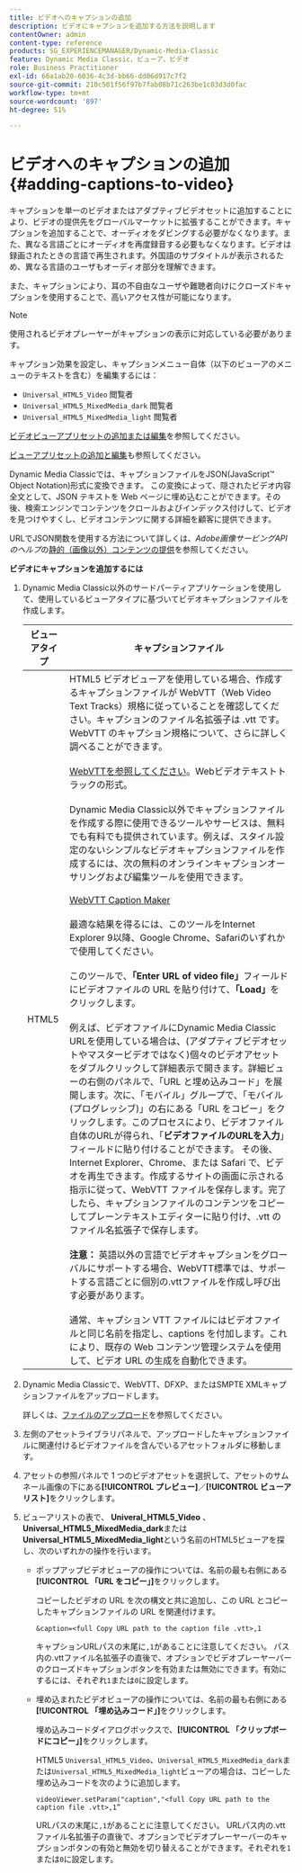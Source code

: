 ```yaml
---
title: ビデオへのキャプションの追加
description: ビデオにキャプションを追加する方法を説明します
contentOwner: admin
content-type: reference
products: SG_EXPERIENCEMANAGER/Dynamic-Media-Classic
feature: Dynamic Media Classic，ビューア，ビデオ
role: Business Practitioner
exl-id: 66a1ab20-6036-4c3d-bb66-dd06d917c7f2
source-git-commit: 210c501f56f97b7fab08b71c263be1c03d3d0fac
workflow-type: tm+mt
source-wordcount: '897'
ht-degree: 51%

---
```


# ビデオへのキャプションの追加{#adding-captions-to-video}

キャプションを単一のビデオまたはアダプティブビデオセットに追加することにより、ビデオの提供先をグローバルマーケットに拡張することができます。キャプションを追加することで、オーディオをダビングする必要がなくなります。また、異なる言語ごとにオーディオを再度録音する必要もなくなります。ビデオは録画されたときの言語で再生されます。外国語のサブタイトルが表示されるため、異なる言語のユーザもオーディオ部分を理解できます。

また、キャプションにより、耳の不自由なユーザや難聴者向けにクローズドキャプションを使用することで、高いアクセス性が可能になります。

>[!NOTE]
>
>使用されるビデオプレーヤーがキャプションの表示に対応している必要があります。

キャプション効果を設定し、キャプションメニュー自体（以下のビューアのメニューのテキストを含む）を編集するには：

* `Universal_HTML5_Video` 閲覧者
* `Universal_HTML5_MixedMedia_dark` 閲覧者
* `Universal_HTML5_MixedMedia_light` 閲覧者

[ビデオビューアプリセットの追加または編集](previewing-videos-video-viewer.md#adding_or_editing_a_video_viewer_preset)を参照してください。

[ビューアプリセットの追加と編集](application-setup.md#adding_and_editing_viewer_presets)も参照してください。

Dynamic Media Classicでは、キャプションファイルをJSON(JavaScript™ Object Notation)形式に変換できます。 この変換によって、隠されたビデオ内容全文として、JSON テキストを Web ページに埋め込むことができます。その後、検索エンジンでコンテンツをクロールおよびインデックス付けして、ビデオを見つけやすくし、ビデオコンテンツに関する詳細を顧客に提供できます。

URLでJSON関数を使用する方法について詳しくは、*Adobe画像サービングAPIのヘルプ*&#x200B;の[静的（画像以外）コンテンツの提供](https://experienceleague.adobe.com/docs/dynamic-media-developer-resources/image-serving-api/image-serving-api/c-serving-static-nonimage-contents.html?lang=en#image-serving-api)を参照してください。

**ビデオにキャプションを追加するには**

1. Dynamic Media Classic以外のサードパーティアプリケーションを使用して、使用しているビューアタイプに基づいてビデオキャプションファイルを作成します。

   | ビューアタイプ | キャプションファイル |
   |--- |--- |
   | HTML5 | HTML5 ビデオビューアを使用している場合、作成するキャプションファイルが WebVTT（Web Video Text Tracks）規格に従っていることを確認してください。キャプションのファイル名拡張子は .vtt です。WebVTT のキャプション規格について、さらに詳しく調べることができます。<br><br>[WebVTTを参照してください](https://w3c.github.io/webvtt/)。Webビデオテキストトラックの形式。<br><br>Dynamic Media Classic以外でキャプションファイルを作成する際に使用できるツールやサービスは、無料でも有料でも提供されています。例えば、スタイル設定のないシンプルなビデオキャプションファイルを作成するには、次の無料のオンラインキャプションオーサリングおよび編集ツールを使用できます。<br><br>[WebVTT Caption Maker](https://testdrive-archive.azurewebsites.net/Graphics/CaptionMaker/Default.html) <br><br>最適な結果を得るには、このツールをInternet Explorer 9以降、Google Chrome、Safariのいずれかで使用してください。 <br><br>このツールで、<b>「Enter URL of video file」</b>フィールドにビデオファイルの URL を貼り付けて、<b>「Load」</b>をクリックします。<br><br>例えば、ビデオファイルにDynamic Media Classic URLを使用している場合は、(アダプティブビデオセットやマスタービデオではなく)個々のビデオアセットをダブルクリックして詳細表示で開きます。詳細ビューの右側のパネルで、「URL と埋め込みコード」を展開します。次に、「モバイル」グループで、「モバイル (プログレッシブ)」の右にある「URL をコピー」をクリックします。このプロセスにより、ビデオファイル自体のURLが得られ、「<b>ビデオファイルのURLを入力</b>」フィールドに貼り付けることができます。 その後、Internet Explorer、Chrome、または Safari で、ビデオを再生できます。作成するサイトの画面に示される指示に従って、WebVTT ファイルを保存します。完了したら、キャプションファイルのコンテンツをコピーしてプレーンテキストエディターに貼り付け、.vtt のファイル名拡張子で保存します。<br><br><b>注意：</b> 英語以外の言語でビデオキャプションをグローバルにサポートする場合、WebVTT標準では、サポートする言語ごとに個別の.vttファイルを作成し呼び出す必要があります。<br><br>通常、キャプション VTT ファイルにはビデオファイルと同じ名前を指定し、captions を付加します。これにより、既存の Web コンテンツ管理システムを使用して、ビデオ URL の生成を自動化できます。 |

1. Dynamic Media Classicで、WebVTT、DFXP、またはSMPTE XMLキャプションファイルをアップロードします。

   詳しくは、[ファイルのアップロード](uploading-files.md#uploading_files)を参照してください。

1. 左側のアセットライブラリパネルで、アップロードしたキャプションファイルに関連付けるビデオファイルを含んでいるアセットフォルダに移動します。
1. アセットの参照パネルで 1 つのビデオアセットを選択して、アセットのサムネール画像の下にある&#x200B;**[!UICONTROL プレビュー]**／**[!UICONTROL ビューアリスト]**&#x200B;をクリックします。
1. ビューアリストの表で、 **Univeral_HTML5_Video** 、 **Universal_HTML5_MixedMedia_dark**&#x200B;または&#x200B;**Universal_HTML5_MixedMedia_light**&#x200B;という名前のHTML5ビューアを探し、次のいずれかの操作を行います。

   * ポップアップビデオビューアの操作については、名前の最も右側にある&#x200B;**[!UICONTROL 「URL をコピー」]**&#x200B;をクリックします。

      コピーしたビデオの URL を次の構文と共に追加し、この URL とコピーしたキャプションファイルの URL を関連付けます。

      `&caption=<full Copy URL path to the caption file .vtt>,1`

      キャプションURLパスの末尾に`,1`があることに注意してください。 パス内の.vttファイル名拡張子の直後で、オプションでビデオプレーヤーバーのクローズドキャプションボタンを有効または無効にできます。有効にするには、それぞれ`1`または`0`に設定します。

   * 埋め込まれたビデオビューアの操作については、名前の最も右側にある&#x200B;**[!UICONTROL 「埋め込みコード」]**&#x200B;をクリックします。

      埋め込みコードダイアログボックスで、**[!UICONTROL 「クリップボードにコピー」]**&#x200B;をクリックします。

      HTML5 `Universal_HTML5_Video`、`Universal_HTML5_MixedMedia_dark`または`Universal_HTML5_MixedMedia_light`ビューアの場合は、コピーした埋め込みコードを次のように追加します。

      `videoViewer.setParam("caption","<full Copy URL path to the caption file .vtt>,1”`

      URLパスの末尾に`,1`があることに注意してください。 URLパス内の.vttファイル名拡張子の直後で、オプションでビデオプレーヤーバーのキャプションボタンの有効と無効を切り替えることができます。それぞれを`1`または`0`に設定します。
